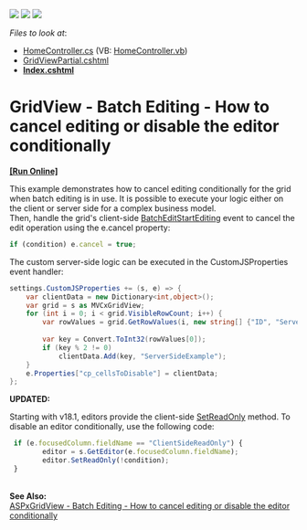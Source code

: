 <!-- default badges list -->
![](https://img.shields.io/endpoint?url=https://codecentral.devexpress.com/api/v1/VersionRange/128549632/18.1.11%2B)
[![](https://img.shields.io/badge/Open_in_DevExpress_Support_Center-FF7200?style=flat-square&logo=DevExpress&logoColor=white)](https://supportcenter.devexpress.com/ticket/details/T115116)
[![](https://img.shields.io/badge/📖_How_to_use_DevExpress_Examples-e9f6fc?style=flat-square)](https://docs.devexpress.com/GeneralInformation/403183)
<!-- default badges end -->


<!-- default file list -->
*Files to look at*:

* [HomeController.cs](./CS/BatchEditCancel/Controllers/HomeController.cs) (VB: [HomeController.vb](./VB/BatchEditCancel/Controllers/HomeController.vb))
* [GridViewPartial.cshtml](./CS/BatchEditCancel/Views/Home/GridViewPartial.cshtml)
* **[Index.cshtml](./CS/BatchEditCancel/Views/Home/Index.cshtml)**
<!-- default file list end -->
# GridView - Batch Editing - How to cancel editing or disable the editor conditionally
<!-- run online -->
**[[Run Online]](https://codecentral.devexpress.com/t115116/)**
<!-- run online end -->


<p>This example demonstrates how to cancel editing conditionally for the grid when batch editing is in use. It is possible to execute your logic either on the client or server side for a complex business model.<br />Then, handle the grid's client-side <a href="https://documentation.devexpress.com/#AspNet/DevExpressWebASPxGridViewScriptsASPxClientGridView_BatchEditStartEditingtopic">BatchEditStartEditing</a> event to cancel the edit operation using the e.cancel property:</p>


```js
if (condition) e.cancel = true;

``` 
<p> The custom server-side logic can be executed in the CustomJSProperties event handler:</p>


```cs
settings.CustomJSProperties += (s, e) => {
    var clientData = new Dictionary<int,object>();
    var grid = s as MVCxGridView;
    for (int i = 0; i < grid.VisibleRowCount; i++) {
        var rowValues = grid.GetRowValues(i, new string[] {"ID", "ServerSideExample"}) as object[];
        
        var key = Convert.ToInt32(rowValues[0]);
        if (key % 2 != 0)
            clientData.Add(key, "ServerSideExample");            
    }
    e.Properties["cp_cellsToDisable"] = clientData;
};
```
**UPDATED:**

Starting with v18.1, editors provide the client-side [SetReadOnly](https://docs.devexpress.com/AspNet/js-ASPxClientEdit.SetReadOnly%28readOnly%29) method. To disable an editor conditionally, use the following code:

 ```js 
  if (e.focusedColumn.fieldName == "ClientSideReadOnly") {
         editor = s.GetEditor(e.focusedColumn.fieldName); 
         editor.SetReadOnly(!condition);
  }
```
<p><strong><br />See Also:</strong><br /><a href="https://www.devexpress.com/Support/Center/p/T115144">ASPxGridView - Batch Editing - How to cancel editing or disable the editor conditionally</a></p>

<br/>


